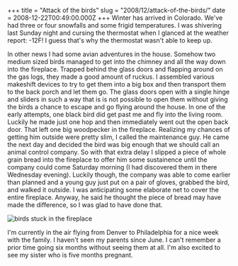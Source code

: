 +++
title = "Attack of the birds"
slug = "2008/12/attack-of-the-birds/"
date = 2008-12-22T00:49:00.000Z
+++
Winter has arrived in Colorado. We've had three or four snowfalls and some frigid temperatures. I was shivering last Sunday night and cursing the thermostat when I glanced at the weather report: -12F! I guess that's why the thermostat wasn't able to keep up.

In other news I had some avian adventures in the house. Somehow two medium sized birds managed to get into the chimney and all the way down into the fireplace. Trapped behind the glass doors and flapping around on the gas logs, they made a good amount of ruckus. I assembled various makeshift devices to try to get them into a big box and then transport them to the back porch and let them go. The glass doors open with a single hinge and sliders in such a way that is is not possible to open them without giving the birds a chance to escape and go flying around the house. In one of the early attempts, one black bird did get past me and fly into the living room. Luckily he made just one hop and then immediately went out the open back door. That left one big woodpecker in the fireplace. Realizing my chances of getting him outside were pretty slim, I called the maintenance guy. He came the next day and decided the bird was big enough that we should call an animal control company. So with that extra delay I slipped a piece of whole grain bread into the fireplace to offer him some sustainence until the company could come Saturday morning (I had discovered them in there Wednesday evening). Luckily though, the company was able to come earlier than planned and a young guy just put on a pair of gloves, grabbed the bird, and walked it outside. I was anticipating some elaborate net to cover the entire fireplace. Anyway, he said he thought the piece of bread may have made the difference, so I was glad to have done that.

![birds stuck in the fireplace](https://peterlyons-org.s3.amazonaws.com/photos/winter_2008/001_birds_fireplace.jpg)

I'm currently in the air flying from Denver to Philadelphia for a nice week with the family. I haven't seen my parents since June. I can't remember a prior time going six months without seeing them at all. I'm also excited to see my sister who is five months pregnant.